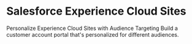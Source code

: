 # Salesforce Experience Cloud Sites

Personalize Experience Cloud Sites with Audience Targeting
Build a customer account portal that's personalized for different audiences.
